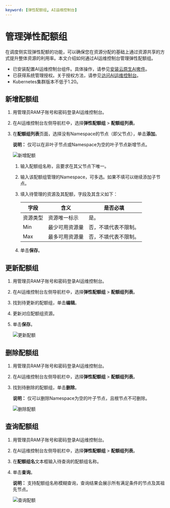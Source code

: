 ```yaml
---
keyword: [弹性配额组, AI运维控制台]
---
```


# 管理弹性配额组

在调度侧实现弹性配额的功能，可以确保您在资源分配的基础上通过资源共享的方式提升整体资源的利用率。本文介绍如何通过AI运维控制台管理弹性配额组。

-   已安装配置AI运维控制台组件。具体操作，请参见[安装云原生AI套件](/cn.zh-CN/云原生AI用户指南/环境准备/安装云原生AI套件.md)。
-   已获得系统管理授权。关于授权方法，请参见[访问AI运维控制台](/cn.zh-CN/云原生AI用户指南/AI运维控制台/访问AI运维控制台.md)。
-   Kubernetes集群版本不低于1.20。

## 新增配额组

1.  用管理员RAM子账号和密码登录AI运维控制台。

2.  在AI运维控制台左侧导航栏中，选择**弹性配额组** \> **配额组列表**。

3.  在**配额组列表**页面，选择没有Namespace的节点（即父节点），单击**添加**。

    **说明：** 仅可以在非叶子节点或Namespace为空的叶子节点新增节点。

    ![新增配额](https://static-aliyun-doc.oss-accelerate.aliyuncs.com/assets/img/zh-CN/7591491261/p277258.png)

    1.  输入配额组名称，且要求在其父节点下唯一。

    2.  输入该配额组管理的Namespace，可多选。如果不填可以继续添加子节点。

    3.  填入待管理的资源及其配额，字段及其含义如下：

        |字段|含义|是否必填|
        |--|--|----|
        |资源类型|资源唯一标示|是。|
        |Min|最少可用资源量|否，不填代表不限制。|
        |Max|最多可用资源量|否，不填代表不限制。|

    4.  单击**保存**。


## 更新配额组

1.  用管理员RAM子账号和密码登录AI运维控制台。

2.  在AI运维控制台左侧导航栏中，选择**弹性配额组** \> **配额组列表**。

3.  找到待更新的配额组，单击**编辑**。

4.  更新对应配额组资源。

5.  单击**保存**。

    ![更新配额](https://static-aliyun-doc.oss-accelerate.aliyuncs.com/assets/img/zh-CN/7591491261/p277262.png)


## 删除配额组

1.  用管理员RAM子账号和密码登录AI运维控制台。

2.  在AI运维控制台左侧导航栏中，选择**弹性配额组** \> **配额组列表**。

3.  找到待删除的配额组，单击**删除**。

    **说明：** 仅可以删除Namespace为空的叶子节点，且根节点不可删除。

    ![删除配额](https://static-aliyun-doc.oss-accelerate.aliyuncs.com/assets/img/zh-CN/7591491261/p277265.png)


## 查询配额组

1.  用管理员RAM子账号和密码登录AI运维控制台。

2.  在AI运维控制台左侧导航栏中，选择**弹性配额组** \> **配额组列表**。

3.  在**配额组名**文本框输入待查询的配额组名称。

4.  单击**查询**。

    **说明：** 支持配额组名称模糊查询，查询结果会展示所有满足条件的节点及其祖先节点。

    ![查询配额](https://static-aliyun-doc.oss-accelerate.aliyuncs.com/assets/img/zh-CN/8591491261/p277267.png)


